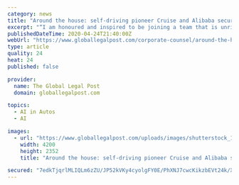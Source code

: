 ```yaml
---
category: news
title: "Around the house: self-driving pioneer Cruise and Alibaba secure GCs"
excerpt: "“I am honoured and inspired to be joining a team that is unrivalled in their focus on safety\" Shutterstock Jeff Bleich (pictured) has been hired as chief legal officer by Cruise, the leading San Francisco-based self-driving car company that was acquired by General Motors in March 2016. In a statement Bleich said: “Cruise is leading the way ..."
publishedDateTime: 2020-04-24T21:40:00Z
webUrl: "https://www.globallegalpost.com/corporate-counsel/around-the-house-self-driving-pioneer-cruise-and-alibaba-secure-gcs-90048898/"
type: article
quality: 24
heat: 24
published: false

provider:
  name: The Global Legal Post
  domain: globallegalpost.com

topics:
  - AI in Autos
  - AI

images:
  - url: "https://www.globallegalpost.com/uploads/images/shutterstock_1647022714.jpg"
    width: 4200
    height: 2352
    title: "Around the house: self-driving pioneer Cruise and Alibaba secure GCs"

secured: "7edkTjqrlMLIQLm6zZU/JP52kVKy4cyolgFY0E/PhXNJ7cwcKikzbEVt24k/XtSFIm+bx7ecW8Ye/yvRi54wvjLfEoZf1s1rQpu3+pi1sHjAgnUcNm7e+gUXDFN1nFU/gaSEByRHisZ+/Ca5cE6cKvlgXh8muwkufoILWlupwP912KY+vrOVGlkbGkxYClp92Ocbwm4MCFWB2wlJi+L/ysDCXwKQxxwXDDOADRciHcrH3H8aQS6HxYKVFmDqr2OG+/EXswzGLXfx5043brdOeuDaIV33PlDSgf6xQVFP6YmroYUDJC5uD2zMEewWrqfx;Yhd0zxF4PRrqFbAKkLG+XA=="
---
```



